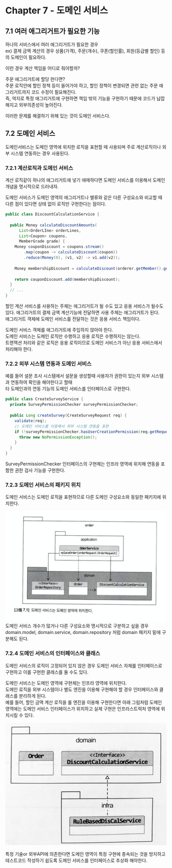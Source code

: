 # Chapter 7 - 도메인 서비스

## 7.1 여러 애그리거트가 필요한 기능

하나의 서비스에서 여러 애그리거트가 필요한 경우  
ex) 결제 금액 계산의 경우 상품(가격), 주문(개수), 쿠폰(할인률), 회원(등급별 할인) 등의 도메인이 필요하다. 

이런 경우 계산 책임을 어디로 줘야할까?

주문 애그리거트에 할당 한다면?  
주문 로직안에 할인 정책 등이 들어가야 하고, 할인 정책이 변경되면 관련 없는 주문 애그리거트까지 코드 수정이 필요해진다.  
즉, 억지로 특정 애그리거트에 구현하면 책임 밖의 기능을 구현하기 때문에 코드가 납잡해지고 외부의존성이 높아진다.

이러한 문제를 해결하기 위해 있는 것이 도메인 서비스다.

## 7.2 도메인 서비스

도메인서비스는 도메인 영역에 위치한 로직을 표현할 때 사용되며 주로 계산로직이나 외부 시스템 연동하는 경우 사용된다.

### 7.2.1 계산로직과 도메인 서비스 

계산 로직같이 하나의 애그리거트에 넣기 애매하다면 도메인 서비스를 이용해서 도메인 개념을 명시적으로 드러내자.  

도메인 서비스가 도메인 영역의 애그리거트나 밸류와 같은 다른 구성요소와 비교할 때 다른 점이 있다면 상태 없이 로직만 구현한다는 점이다.  
````java
public class DiscountCalculationService {

  public Money calculateDiscountAmounts(
      List<OrderLIne> orderLines,
      List<Coupon> coupons,
      MemberGrade grade) {
    Money couponDiscount = coupons.stream()
        .map(coupon -> calculateDiscount(coupon))
        .reduce(Money(0), (v1, v2) -> v1.add(v2));

    Money membershipDiscount = calculateDiscount(orderer.getMember().getGrade());

    return couponDiscount.add(membershipDiscount);
  }
  // ...
}
````
할인 계산 서비스를 사용하는 주체는 애그리거트가 될 수도 있고 응용 서비스가 될수도 있다.
애그리거트의 결제 금액 계산기능에 전달하면 사용 주체는 애그리거트가 된다.  
애그리거트 객체에 도메인 서비스를 전달하는 것은 응용 서비스 책임이다.

도메인 서비스 객체를 애그리거트에 주입하지 않아야 한다.  
도메인 서비스는 도메인 로직만 수행하고 응용 로직은 수행하지는 않는다.  
트랜잭션 처리와 같은 로직은 응용 로직이므로 도메인 서비스가 아닌 응용 서비스에서 처리해야 한다.

### 7.2.2 외부 시스템 연동과 도메인 서비스

예를 들어 설문 조사 시스템에서 설문을 생성할때 사용자가 권한이 있는지 외부 시스템과 연동하여 확인을 해야한다고 할때  
타 도메인과의 연동 기능의 도메인 서비스를 인터페이스로 구현한다.

````java
public class CreateSurveyService {
  private SurveyPermissionChecker surveyPermissionChecker;
  
  public Long createSurvey(CreateSurveyRequest req) {
    validate(req);
    // 도메인 서비스를 이용해서 외부 시스템 연동을 표현
    if (!surveyPermissionChecker.hasUserCreationPermission(req.getRequestorId())) {
      throw new NoPermissionException();
    }
  }
}
````
SurveyPermissionChecker 인터페이스의 구현체는 인프라 영역에 위치해 연동을 포함한 권한 검사 기능을 구현한다.

### 7.2.3 도메인 서비스의 패키지 위치

도메인 서비스는 도메인 로직을 표현하므로 다른 도메인 구성요소와 동일한 패키지에 위치한다.

![](image/7-domain-package.png)
도메인 서비스 개수가 많거나 다른 구성요소와 명시적으로 구분하고 싶을 경우 domain.model, domain.service, domain.repository 처럼 domain 패키지 밑에 구분해도 된다.


### 7.2.4 도메인 서비스의 인터페이스와 클래스

도메인 서비스의 로직이 고정되어 있지 않은 경우 도메인 서비스 자체를 인터페이스로 구현하고 이를 구현한 클래스를 둘 수도 있다.  

도메인 서비스는 도메인 영역에 구현체는 인프라 영역에 위치한다.  
도메인 로직을 외부 시스템이나 별도 엔진을 이용해 구현해야 할 경우 인터페이스와 클래스를 분리하게 된다.  
예를 들어, 할인 금액 계산 로직을 룰 엔진을 이용해 구현한다면 아래 그림처럼 도메인 영역에는 도메인 서비스 인터페이스가 위치하고 실제 구현은 인프라스트럭처 영역에 위치시킬 수 있다.

![](image/7-domain-interface.png)

특정 기술or 외부API에 의존한다면 도메인 영역이 특정 구현에 종속되는 것을 방지하고 테스트코드 작성하기 쉽도록 도메인 서비스를 인터페이스로 추상화 해야한다.
